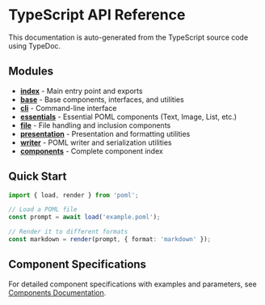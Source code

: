 # TypeScript API Reference

This documentation is auto-generated from the TypeScript source code using TypeDoc.

## Modules

- **[index](index.md)** - Main entry point and exports
- **[base](base.md)** - Base components, interfaces, and utilities
- **[cli](cli.md)** - Command-line interface
- **[essentials](essentials.md)** - Essential POML components (Text, Image, List, etc.)
- **[file](file.md)** - File handling and inclusion components
- **[presentation](presentation.md)** - Presentation and formatting utilities
- **[writer](writer.md)** - POML writer and serialization utilities
- **[components](components.md)** - Complete component index

## Quick Start

```typescript
import { load, render } from 'poml';

// Load a POML file
const prompt = await load('example.poml');

// Render it to different formats
const markdown = render(prompt, { format: 'markdown' });
```

## Component Specifications

For detailed component specifications with examples and parameters, see [Components Documentation](../language/components.md).